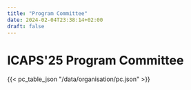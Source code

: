 ```yaml
---
title: "Program Committee"
date: 2024-02-04T23:38:14+02:00
draft: false
---
```

# ICAPS'25 Program Committee


{{< pc_table_json "/data/organisation/pc.json" >}}
